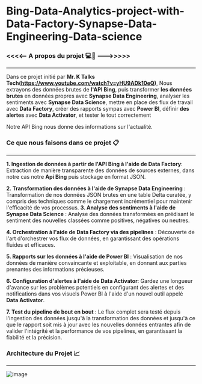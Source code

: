 # Bing-Data-Analytics-project-with-Data-Factory-Synapse-Data-Engineering-Data-science

### <<<<--  A propos du projet 💻📶 --->>>>>
*********************************************

Dans ce projet initié par **Mr. K Talks Tech(https://www.youtube.com/watch?v=yHU9ADk10eQ)**, Nous  extrayons  des données brutes de **l'API Bing**, puis transformer **les données brutes** en données propres avec **Synapse Data Engineering**, analyser les sentiments avec **Synapse Data Science**, mettre en place des flux de travail avec **Data Factory**, créer des rapports sympas avec **Power BI**, définir **des alertes** avec **Data Activator**, et tester le tout correctement

Notre API Bing nous donne des informations sur l'actualité.

### Ce que nous faisons dans ce projet 📋
*****************************************

**1. Ingestion de données à partir de l'API Bing à l'aide de Data Factory**: Extraction de manière transparente des données de sources externes, dans notre cas notre **Api Bing** puis stockage en format JSON.

**2. Transformation des données à l'aide de Synapse Data Engineering** : Transformation de nos données JSON brutes en une table Delta curatée, y compris des techniques comme le chargement incrémentiel pour maintenir l'efficacité de vos processus.
**3. Analyse des sentiments à l'aide de Synapse Data Science** : Analyse des données transformées  en prédisant le sentiment des nouvelles classées comme positives, négatives ou neutres.

**4. Orchestration à l'aide de Data Factory via des pipelines** : Découverte de l'art d'orchestrer vos flux de données, en garantissant des opérations fluides et efficaces.

**5. Rapports sur les données à l'aide de Power BI** : Visualisation de nos données de manière convaincante et exploitable, en donnant aux parties prenantes des informations précieuses.

**6. Configuration d'alertes à l'aide de Data Activator**: Gardez une longueur d'avance sur les problèmes potentiels en configurant des alertes et des notifications dans vos visuels Power BI à l'aide d'un nouvel outil appelé **Data Activator**.

**7. Test du pipeline de bout en bout** : Le flux complet sera testé depuis l'ingestion des données jusqu'à la transformation des données et jusqu'à ce que le rapport soit mis à jour avec les nouvelles données entrantes afin de valider l'intégrité et la performance de vos pipelines, en garantissant la fiabilité et la précision.

### Architecture du Projet 📈
*******************************


![image](https://github.com/user-attachments/assets/5dbafd68-dcd9-47bb-9aa2-0cacc35a873a)


